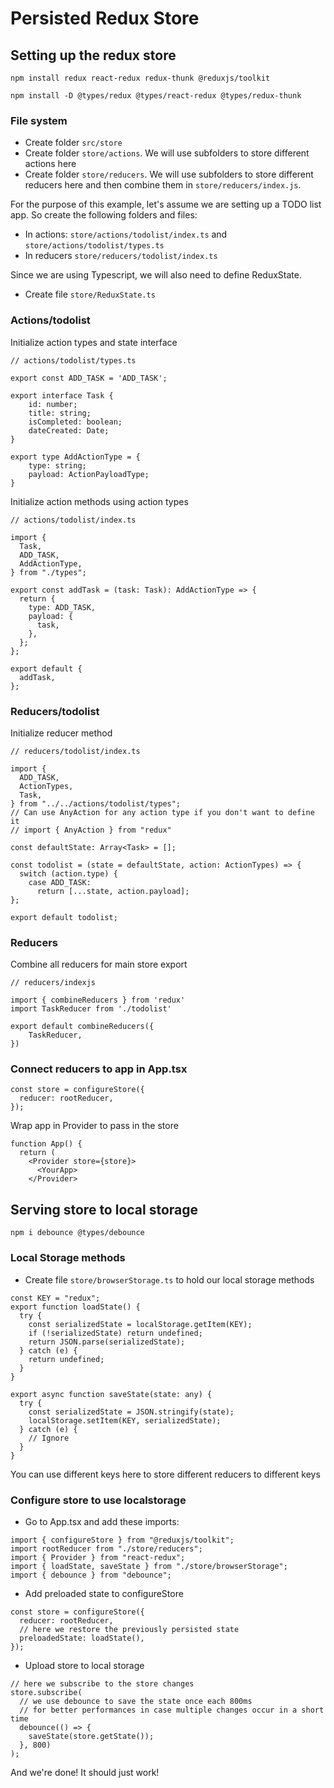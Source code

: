 # Persisted Redux Store

## Setting up the redux store

`npm install redux react-redux redux-thunk @reduxjs/toolkit`

`npm install -D @types/redux @types/react-redux @types/redux-thunk`

### File system

- Create folder `src/store`
- Create folder `store/actions`. We will use subfolders to store different actions here
- Create folder `store/reducers`. We will use subfolders to store different reducers here and then combine them in `store/reducers/index.js`.

For the purpose of this example, let's assume we are setting up a TODO list app. So create the following folders and files:

- In actions: `store/actions/todolist/index.ts` and `store/actions/todolist/types.ts`
- In reducers `store/reducers/todolist/index.ts`

Since we are using Typescript, we will also need to define ReduxState.

- Create file `store/ReduxState.ts`

### Actions/todolist

Initialize action types and state interface

```
// actions/todolist/types.ts

export const ADD_TASK = 'ADD_TASK';

export interface Task {
    id: number;
    title: string;
    isCompleted: boolean;
    dateCreated: Date;
}

export type AddActionType = {
    type: string;
    payload: ActionPayloadType;
}
```

Initialize action methods using action types

```
// actions/todolist/index.ts

import {
  Task,
  ADD_TASK,
  AddActionType,
} from "./types";

export const addTask = (task: Task): AddActionType => {
  return {
    type: ADD_TASK,
    payload: {
      task,
    },
  };
};

export default {
  addTask,
};

```

### Reducers/todolist

Initialize reducer method

```
// reducers/todolist/index.ts

import {
  ADD_TASK,
  ActionTypes,
  Task,
} from "../../actions/todolist/types";
// Can use AnyAction for any action type if you don't want to define it
// import { AnyAction } from "redux"

const defaultState: Array<Task> = [];

const todolist = (state = defaultState, action: ActionTypes) => {
  switch (action.type) {
    case ADD_TASK:
      return [...state, action.payload];
};

export default todolist;
```

### Reducers

Combine all reducers for main store export

```
// reducers/indexjs

import { combineReducers } from 'redux'
import TaskReducer from './todolist'

export default combineReducers({
    TaskReducer,
})
```

### Connect reducers to app in App.tsx

```
const store = configureStore({
  reducer: rootReducer,
});
```

Wrap app in Provider to pass in the store

```
function App() {
  return (
    <Provider store={store}>
      <YourApp>
    </Provider>
```

## Serving store to local storage

`npm i debounce @types/debounce`

### Local Storage methods

- Create file `store/browserStorage.ts` to hold our local storage methods

```
const KEY = "redux";
export function loadState() {
  try {
    const serializedState = localStorage.getItem(KEY);
    if (!serializedState) return undefined;
    return JSON.parse(serializedState);
  } catch (e) {
    return undefined;
  }
}

export async function saveState(state: any) {
  try {
    const serializedState = JSON.stringify(state);
    localStorage.setItem(KEY, serializedState);
  } catch (e) {
    // Ignore
  }
}

```

You can use different keys here to store different reducers to different keys

### Configure store to use localstorage

- Go to App.tsx and add these imports:

```
import { configureStore } from "@reduxjs/toolkit";
import rootReducer from "./store/reducers";
import { Provider } from "react-redux";
import { loadState, saveState } from "./store/browserStorage";
import { debounce } from "debounce";
```

- Add preloaded state to configureStore

```
const store = configureStore({
  reducer: rootReducer,
  // here we restore the previously persisted state
  preloadedState: loadState(),
});
```

- Upload store to local storage

```
// here we subscribe to the store changes
store.subscribe(
  // we use debounce to save the state once each 800ms
  // for better performances in case multiple changes occur in a short time
  debounce(() => {
    saveState(store.getState());
  }, 800)
);
```

And we're done! It should just work!
